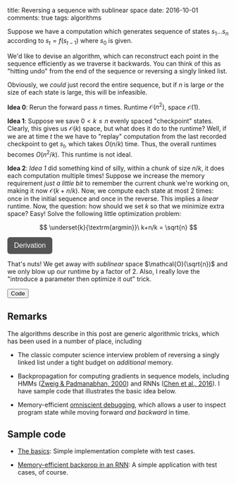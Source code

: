 title: Reversing a sequence with sublinear space
date: 2016-10-01
comments: true
tags: algorithms

Suppose we have a computation which generates sequence of states $s_1 \ldots
s_n$ according to $s_{t} = f(s_{t-1})$ where $s_0$ is given.

We'd like to devise an algorithm, which can reconstruct each point in the
sequence efficiently as we traverse it backwards. You can think of this as
"hitting undo" from the end of the sequence or reversing a singly linked list.

Obviously, we *could* just record the entire sequence, but if $n$ is large *or*
the size of each state is large, this will be infeasible.

**Idea 0**: Rerun the forward pass $n$ times. Runtime $\mathcal{O}(n^2)$, space
  $\mathcal{O}(1)$.

**Idea 1**: Suppose we save $0 < k \le n$ evenly spaced "checkpoint" states.
Clearly, this gives us $\mathcal{O}(k)$ space, but what does it do to the
runtime?  Well, if we are at time $t$ the we have to "replay" computation from
the last recorded checkpoint to get $s_t$, which takes $O(n/k)$ time. Thus, the
overall runtimes becomes $O(n^2/k)$. This runtime is not ideal.

**Idea 2**: *Idea 1* did something kind of silly, within a chunk of size $n/k$,
it does each computation multiple times! Suppose we increase the memory
requirement *just a little bit* to remember the current chunk we're working on,
making it now $\mathcal{O}(k + n/k)$. Now, we compute each state at most $2$
times: once in the initial sequence and once in the reverse. This implies a
*linear* runtime.  Now, the question: how should we set $k$ so that we minimize
extra space? Easy! Solve the following little optimization problem:

$$
\underset{k}{\textrm{argmin}}\ k+n/k = \sqrt{n}
$$

<style>
.toggle-button {
    background-color: #555555;
    border: none;
    color: white;
    padding: 10px 15px;
    border-radius: 6px;
    text-align: center;
    text-decoration: none;
    display: inline-block;
    font-size: 16px;
    cursor: pointer;
}
.derivation {
  background-color: #f2f2f2;
  border: thin solid #ddd;
  padding: 10px;
  margin-bottom: 10px;
}
</style>

<script>
// workaround for when markdown/mathjax gets confused by the
// javascript dollar function.
function toggle(x) { $(x).toggle(); }
</script>

<button onclick="toggle('#derivation-optimal-space')" class="toggle-button">Derivation</button>
<div id="derivation-optimal-space" style="display:none;" class="derivation">
To get the minimum, we solve for $k$ that sets the derivative to zero.
$$
\begin{eqnarray}
    0 &=& \frac{\partial}{\partial k} \left[ k+n/k \right] \\
      &=& 1-n/k^2 \\
n/k^2 &=& 1 \\
  k^2 &=& n \\
    k &=& \sqrt{n}
\end{eqnarray}
$$
<br/>

Since it's safe to assume that $n,k \ge 1$ and $\frac{\partial^2}{\partial k\,
\partial k} = 2 n / k^3 > 0$ this is indeed a minimum. It's also global minimum
because $k+n/k$ is convex in $k$ when $n,k > 0$.

</div>

That's nuts! We get away with *sublinear* space $\mathcal{O}(\sqrt{n})$ and we
only blow up our runtime by a factor of 2. Also, I really love the "introduce a
parameter then optimize it out" trick.

<button onclick="toggle('#code-sqrt-space')">Code</button>
<div id="code-sqrt-space" style="display:none;">
```python
def sqrt_space(f, s0, n):
    k = int(ceil(sqrt(n)))
    memory = {}
    s = s0
    t = 0
    while t <= n:
        if t % k == 0:
            memory[t] = s
        s = f(s)
        t += 1
    b = n
    while b >= k:
        # last chunk may be shorter than k.
        c = ((n % k) or k) if b == n else k
        for s in reversed(step(f, memory[b-c], c)):
            yield s
            b -= 1

def step(f, s, k):
    "Take `k` steps from state `s`, save path. Cost: O(k) space, O(k) time."
    if k == 0:
        return []
    B = [s]
    for _ in range(k-1):
        s = f(s)
        B.append(s)
    return B
```
</div>

**Idea 3**: What if we apply "the remember $k$ states" trick *recursively*? I'm
going to work this out for $k=2$ (and then claim that the value of $k$ doesn't
matter).

Run forward to get the midpoint at $s_{m}$, where $m=b + \lfloor n/2
\rfloor$. Next, recurse on the left and right chunks $[b,m)$ and $[m,e)$.
We hit the base case when the width of the interval is
one.

Note that we implicitly store midpoints as we recurse (thanks to the stack
frame).  The max depth of the recursion is $\mathcal{O}(\log n)$, which gives us
a $\mathcal{O}(\log n)$ space bound.

We can characterize runtime with the following recurrence relation, $T(n) = 2
\cdot T(n/2) + \mathcal{O}(n)$. Since we recognize this as the recurrence for
mergesort, we know that it flattens to $\mathcal{O}(n \log n)$ time. Also, just
like in the case of sorting, the branching factor doesn't matter so we're happy
with or initial assumption that $k=2$.

<button onclick="toggle('#code-recursive')">Code</button>
<div id="code-recursive" style="display:none;">
```python
def recursive(f, s0, b, e):
    if e - b == 1:
        yield s0
    else:
        # do O(n/2) work to find the midpoint with O(1) space.
        s = s0
        d = (e-b)//2
        for _ in range(d):
            s = f(s)
        for s in recursive(f, s, b+d, e):
            yield s
        for s in recursive(f, s0, b, b+d):
            yield s
```
</div>


## Remarks

The algorithms describe in this post are generic algorithmic tricks, which has
been used in a number of place, including

* The classic computer science interview problem of reversing a singly linked list
  under a tight budget on *additional* memory.

* Backpropagation for computing gradients in sequence models, including HMMs ([Zweig & Padmanabhan, 2000](https://www.microsoft.com/en-us/research/wp-content/uploads/2000/01/icslp00_logspace.pdf))
  and RNNs ([Chen et al., 2016](https://arxiv.org/abs/1604.06174v2)). I have
  sample code that illustrates the basic idea below.

* Memory-efficient [omniscient debugging](https://arxiv.org/pdf/cs/0310016v1),
  which allows a user to inspect program state while moving forward *and
  backward* in time.

## Sample code

* [The basics](https://gist.github.com/timvieira/d2ac72ec3af7972d2471035011cbf1e2):
  Simple implementation complete with test cases.

* [Memory-efficient backprop in an RNN](https://gist.github.com/timvieira/aceb64047aed1b13bf4e4da3b9a4c0ea):
  A simple application with test cases, of course.
